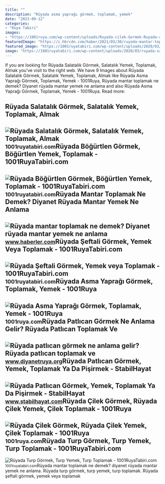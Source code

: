 ```yaml
---
title: ""
description: "Rüyada asma yaprağı görmek, toplamak, yemek"
date: "2023-09-12"
categories:
- "Ruya Tabiri"
images:
- "https://1001ruya.com/wp-content/uploads/Ruyada-cilek-Gormek-Ruyada-cilek-Yemek-cilek-Toplamak-ne-demek-diyanet-1024x576.jpg"
featuredImage: "https://i.hbrcdn.com/haber/2021/03/30/ruyada-mantar-toplamak-ne-demek-diyanet-ruyada-14030005_2795_amp.jpg"
featured_image: "https://1001ruyatabiri.com/wp-content/uploads/2020/03/ruyada-salatalik-gormek-ruyada-salatalik-yemek-salatalik-almak-satmak-ne-demek-diyanet.jpg"
image: "https://1001ruyatabiri.com/wp-content/uploads/2020/03/ruyada-salatalik-gormek-ruyada-salatalik-yemek-salatalik-almak-satmak-ne-demek-diyanet.jpg"
---
```


If you are looking for Rüyada Salatalık Görmek, Salatalık Yemek, Toplamak, Almak you've visit to the right web. We have 9 Images about Rüyada Salatalık Görmek, Salatalık Yemek, Toplamak, Almak like Rüyada Asma Yaprağı Görmek, Toplamak, Yemek - 1001Ruya, Rüyada mantar toplamak ne demek? Diyanet rüyada mantar yemek ne anlama and also Rüyada Asma Yaprağı Görmek, Toplamak, Yemek - 1001Ruya. Read more:

Rüyada Salatalık Görmek, Salatalık Yemek, Toplamak, Almak
---------------------------------------------------------

 ![Rüyada Salatalık Görmek, Salatalık Yemek, Toplamak, Almak](https://1001ruyatabiri.com/wp-content/uploads/2020/03/ruyada-salatalik-gormek-ruyada-salatalik-yemek-salatalik-almak-satmak-ne-demek-diyanet.jpg) <small>1001ruyatabiri.com</small>Rüyada Böğürtlen Görmek, Böğürtlen Yemek, Toplamak - 1001RuyaTabiri.com
-----------------------------------------------------------------------

 ![Rüyada Böğürtlen Görmek, Böğürtlen Yemek, Toplamak - 1001RuyaTabiri.com](https://1001ruyatabiri.com/wp-content/uploads/2020/06/ruyada-bogurtlen-gormek-ruyada-bogurtlen-yemek-bogurtlen-toplamak-ne-demek-diyanet-1001yemektarifi.jpg) <small>1001ruyatabiri.com</small>Rüyada Mantar Toplamak Ne Demek? Diyanet Rüyada Mantar Yemek Ne Anlama
----------------------------------------------------------------------

 ![Rüyada mantar toplamak ne demek? Diyanet rüyada mantar yemek ne anlama](https://i.hbrcdn.com/haber/2021/03/30/ruyada-mantar-toplamak-ne-demek-diyanet-ruyada-14030005_2795_amp.jpg) <small>www.haberler.com</small>Rüyada Şeftali Görmek, Yemek Veya Toplamak - 1001RuyaTabiri.com
---------------------------------------------------------------

 ![Rüyada Şeftali Görmek, Yemek veya Toplamak - 1001RuyaTabiri.com](https://1001ruyatabiri.com/wp-content/uploads/2019/05/Ruyada-seftali-Gormek-Yemek-veya-Toplamak-diyanet-ruya-yorumu-dini-islami-seftali-agaci.jpg) <small>1001ruyatabiri.com</small>Rüyada Asma Yaprağı Görmek, Toplamak, Yemek - 1001Ruya
------------------------------------------------------

 ![Rüyada Asma Yaprağı Görmek, Toplamak, Yemek - 1001Ruya](https://1001ruya.com/wp-content/uploads/Ruyada-Asma-Yapragi-Gormek-asma-yapragi-toplamak-yemek-diyanet-1024x576.jpg) <small>1001ruya.com</small>Rüyada Patlıcan Görmek Ne Anlama Gelir? Rüyada Patlıcan Toplamak Ve
-------------------------------------------------------------------

 ![Rüyada patlıcan görmek ne anlama gelir? Rüyada patlıcan toplamak ve](https://www.diyanetruya.org/wp-content/uploads/2023/07/Ruyada-patlican-gormek-ne-anlama-gelir-Ruyada-patlican-toplamak-ve-780x470.jpg) <small>www.diyanetruya.org</small>Rüyada Patlıcan Görmek, Yemek, Toplamak Ya Da Pişirmek - StabilHayat
--------------------------------------------------------------------

 ![Rüyada Patlıcan Görmek, Yemek, Toplamak Ya Da Pişirmek - StabilHayat](https://www.stabilhayat.com/wp-content/uploads/2021/01/ruyada-patlican-gormek-yemek-pisirmek-kozlemek.png) <small>www.stabilhayat.com</small>Rüyada Çilek Görmek, Rüyada Çilek Yemek, Çilek Toplamak - 1001Ruya
------------------------------------------------------------------

 ![Rüyada Çilek Görmek, Rüyada Çilek Yemek, Çilek Toplamak - 1001Ruya](https://1001ruya.com/wp-content/uploads/Ruyada-cilek-Gormek-Ruyada-cilek-Yemek-cilek-Toplamak-ne-demek-diyanet-1024x576.jpg) <small>1001ruya.com</small>Rüyada Turp Görmek, Turp Yemek, Turp Toplamak - 1001RuyaTabiri.com
------------------------------------------------------------------

 ![Rüyada Turp Görmek, Turp Yemek, Turp Toplamak - 1001RuyaTabiri.com](https://1001ruyatabiri.com/wp-content/uploads/2020/04/Ruyada-Turp-Gormek-Turp-Yemek-Turp-Toplamak-ne-demek-diyanet-1001ruyatabiri-islami.jpg) <small>1001ruyatabiri.com</small>Rüyada mantar toplamak ne demek? diyanet rüyada mantar yemek ne anlama. Rüyada turp görmek, turp yemek, turp toplamak. Rüyada şeftali görmek, yemek veya toplamak
